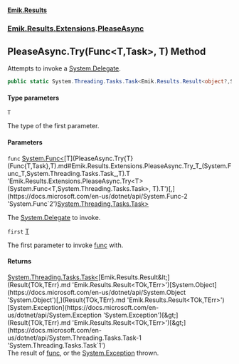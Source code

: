 #### [Emik.Results](index.md 'index')
### [Emik.Results.Extensions](Emik.Results.Extensions.md 'Emik.Results.Extensions').[PleaseAsync](PleaseAsync.md 'Emik.Results.Extensions.PleaseAsync')

## PleaseAsync.Try<T>(Func<T,Task>, T) Method

Attempts to invoke a [System.Delegate](https://docs.microsoft.com/en-us/dotnet/api/System.Delegate 'System.Delegate').

```csharp
public static System.Threading.Tasks.Task<Emik.Results.Result<object?,System.Exception>> Try<T>(System.Func<T,System.Threading.Tasks.Task> func, T first);
```
#### Type parameters

<a name='Emik.Results.Extensions.PleaseAsync.Try_T_(System.Func_T,System.Threading.Tasks.Task_,T).T'></a>

`T`

The type of the first parameter.
#### Parameters

<a name='Emik.Results.Extensions.PleaseAsync.Try_T_(System.Func_T,System.Threading.Tasks.Task_,T).func'></a>

`func` [System.Func&lt;](https://docs.microsoft.com/en-us/dotnet/api/System.Func-2 'System.Func`2')[T](PleaseAsync.Try{T}(Func{T,Task},T).md#Emik.Results.Extensions.PleaseAsync.Try_T_(System.Func_T,System.Threading.Tasks.Task_,T).T 'Emik.Results.Extensions.PleaseAsync.Try<T>(System.Func<T,System.Threading.Tasks.Task>, T).T')[,](https://docs.microsoft.com/en-us/dotnet/api/System.Func-2 'System.Func`2')[System.Threading.Tasks.Task](https://docs.microsoft.com/en-us/dotnet/api/System.Threading.Tasks.Task 'System.Threading.Tasks.Task')[&gt;](https://docs.microsoft.com/en-us/dotnet/api/System.Func-2 'System.Func`2')

The [System.Delegate](https://docs.microsoft.com/en-us/dotnet/api/System.Delegate 'System.Delegate') to invoke.

<a name='Emik.Results.Extensions.PleaseAsync.Try_T_(System.Func_T,System.Threading.Tasks.Task_,T).first'></a>

`first` [T](PleaseAsync.Try{T}(Func{T,Task},T).md#Emik.Results.Extensions.PleaseAsync.Try_T_(System.Func_T,System.Threading.Tasks.Task_,T).T 'Emik.Results.Extensions.PleaseAsync.Try<T>(System.Func<T,System.Threading.Tasks.Task>, T).T')

The first parameter to invoke [func](PleaseAsync.Try{T}(Func{T,Task},T).md#Emik.Results.Extensions.PleaseAsync.Try_T_(System.Func_T,System.Threading.Tasks.Task_,T).func 'Emik.Results.Extensions.PleaseAsync.Try<T>(System.Func<T,System.Threading.Tasks.Task>, T).func') with.

#### Returns
[System.Threading.Tasks.Task&lt;](https://docs.microsoft.com/en-us/dotnet/api/System.Threading.Tasks.Task-1 'System.Threading.Tasks.Task`1')[Emik.Results.Result&lt;](Result{TOk,TErr}.md 'Emik.Results.Result<TOk,TErr>')[System.Object](https://docs.microsoft.com/en-us/dotnet/api/System.Object 'System.Object')[,](Result{TOk,TErr}.md 'Emik.Results.Result<TOk,TErr>')[System.Exception](https://docs.microsoft.com/en-us/dotnet/api/System.Exception 'System.Exception')[&gt;](Result{TOk,TErr}.md 'Emik.Results.Result<TOk,TErr>')[&gt;](https://docs.microsoft.com/en-us/dotnet/api/System.Threading.Tasks.Task-1 'System.Threading.Tasks.Task`1')  
The result of [func](PleaseAsync.Try{T}(Func{T,Task},T).md#Emik.Results.Extensions.PleaseAsync.Try_T_(System.Func_T,System.Threading.Tasks.Task_,T).func 'Emik.Results.Extensions.PleaseAsync.Try<T>(System.Func<T,System.Threading.Tasks.Task>, T).func'), or the [System.Exception](https://docs.microsoft.com/en-us/dotnet/api/System.Exception 'System.Exception') thrown.